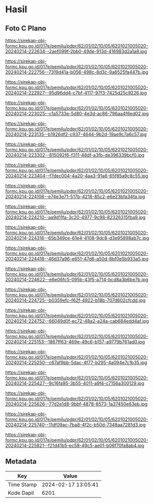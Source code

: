 # Hasil

## Foto C Plano

https://sirekap-obj-formc.kpu.go.id/017e/pemilu/pdpr/62/01/02/10/05/6201021005020-20240214-222634--2aef099f-2bb0-49de-913d-416983d2a1a8.jpg

https://sirekap-obj-formc.kpu.go.id/017e/pemilu/pdpr/62/01/02/10/05/6201021005020-20240214-222756--7319d41a-b056-498c-8d3c-9a6525fa447b.jpg

https://sirekap-obj-formc.kpu.go.id/017e/pemilu/pdpr/62/01/02/10/05/6201021005020-20240214-222927--95d96dd4-c7bf-4117-97f3-7425d25c9226.jpg

https://sirekap-obj-formc.kpu.go.id/017e/pemilu/pdpr/62/01/02/10/05/6201021005020-20240214-223025--c1a5733e-5d80-4e3d-ac86-796aa4f6ed02.jpg

https://sirekap-obj-formc.kpu.go.id/017e/pemilu/pdpr/62/01/02/10/05/6201021005020-20240214-223135--b1926df2-c937-4644-9b2d-19ae9c7a6c57.jpg

https://sirekap-obj-formc.kpu.go.id/017e/pemilu/pdpr/62/01/02/10/05/6201021005020-20240214-223302--815092f6-f311-48df-a3fb-de396339bcf0.jpg

https://sirekap-obj-formc.kpu.go.id/017e/pemilu/pdpr/62/01/02/10/05/6201021005020-20240214-223404--f7dec004-4a20-4aa3-91a6-65f85a9c8c55.jpg

https://sirekap-obj-formc.kpu.go.id/017e/pemilu/pdpr/62/01/02/10/05/6201021005020-20240214-224108--e74e3e71-517b-4218-85c2-e6e23bfa34fa.jpg

https://sirekap-obj-formc.kpu.go.id/017e/pemilu/pdpr/62/01/02/10/05/6201021005020-20240214-224210--aa9d11fa-3c20-4977-9c98-82326315fba9.jpg

https://sirekap-obj-formc.kpu.go.id/017e/pemilu/pdpr/62/01/02/10/05/6201021005020-20240214-224316--65b349ce-61e4-4108-9dc8-d3e95898ab7c.jpg

https://sirekap-obj-formc.kpu.go.id/017e/pemilu/pdpr/62/01/02/10/05/6201021005020-20240214-224418--46d37a96-e651-47d6-a50d-8bf0e5b933a5.jpg

https://sirekap-obj-formc.kpu.go.id/017e/pemilu/pdpr/62/01/02/10/05/6201021005020-20240214-224622--e6e06fc5-095b-43f5-a714-bcd8a3b6be7b.jpg

https://sirekap-obj-formc.kpu.go.id/017e/pemilu/pdpr/62/01/02/10/05/6201021005020-20240214-224725--b0359efc-f62f-4922-b18b-707d602cfcdd.jpg

https://sirekap-obj-formc.kpu.go.id/017e/pemilu/pdpr/62/01/02/10/05/6201021005020-20240214-224752--66049d0f-ec72-48a2-a24a-cab684edd4af.jpg

https://sirekap-obj-formc.kpu.go.id/017e/pemilu/pdpr/62/01/02/10/05/6201021005020-20240214-225153--1867ff63-469e-49c6-b157-a9779b761ad0.jpg

https://sirekap-obj-formc.kpu.go.id/017e/pemilu/pdpr/62/01/02/10/05/6201021005020-20240214-225250--c67af9bb-5dac-4f77-b295-4a094e7c1b35.jpg

https://sirekap-obj-formc.kpu.go.id/017e/pemilu/pdpr/62/01/02/10/05/6201021005020-20240214-225427--9c16fa95-3b55-4011-a9f4-c7156a300129.jpg

https://sirekap-obj-formc.kpu.go.id/017e/pemilu/pdpr/62/01/02/10/05/6201021005020-20240214-225626--77d2e1d8-9bbf-4878-8573-1a37450e63eb.jpg

https://sirekap-obj-formc.kpu.go.id/017e/pemilu/pdpr/62/01/02/10/05/6201021005020-20240214-225740--11df09ac-7ba8-4f2c-b50d-7348aa7281d3.jpg

https://sirekap-obj-formc.kpu.go.id/017e/pemilu/pdpr/62/01/02/10/05/6201021005020-20240214-225821--f21d41b5-ec58-49c5-ae01-b06f70fa8ab4.jpg


## Metadata

| Key        | Value               |
| ---------- | ------------------- |
| Time Stamp | 2024-02-17 13:05:41 |
| Kode Dapil | 6201                |



